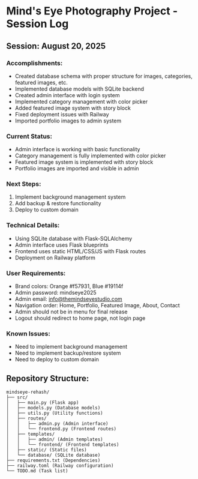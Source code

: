 # Mind's Eye Photography Project - Session Log

## Session: August 20, 2025

### Accomplishments:
- Created database schema with proper structure for images, categories, featured images, etc.
- Implemented database models with SQLite backend
- Created admin interface with login system
- Implemented category management with color picker
- Added featured image system with story block
- Fixed deployment issues with Railway
- Imported portfolio images to admin system

### Current Status:
- Admin interface is working with basic functionality
- Category management is fully implemented with color picker
- Featured image system is implemented with story block
- Portfolio images are imported and visible in admin

### Next Steps:
1. Implement background management system
2. Add backup & restore functionality
3. Deploy to custom domain

### Technical Details:
- Using SQLite database with Flask-SQLAlchemy
- Admin interface uses Flask blueprints
- Frontend uses static HTML/CSS/JS with Flask routes
- Deployment on Railway platform

### User Requirements:
- Brand colors: Orange #f57931, Blue #19114f
- Admin password: mindseye2025
- Admin email: info@themindseyestudio.com
- Navigation order: Home, Portfolio, Featured Image, About, Contact
- Admin should not be in menu for final release
- Logout should redirect to home page, not login page

### Known Issues:
- Need to implement background management
- Need to implement backup/restore system
- Need to deploy to custom domain

## Repository Structure:
```
mindseye-rehash/
├── src/
│   ├── main.py (Flask app)
│   ├── models.py (Database models)
│   ├── utils.py (Utility functions)
│   ├── routes/
│   │   ├── admin.py (Admin interface)
│   │   └── frontend.py (Frontend routes)
│   ├── templates/
│   │   ├── admin/ (Admin templates)
│   │   └── frontend/ (Frontend templates)
│   ├── static/ (Static files)
│   └── database/ (SQLite database)
├── requirements.txt (Dependencies)
├── railway.toml (Railway configuration)
└── TODO.md (Task list)
```

